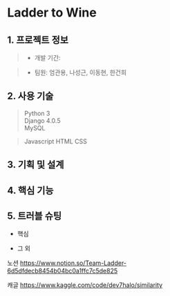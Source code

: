 # Ladder to Wine

## 1. 프로젝트 정보
> - 개발 기간:

> - 팀원: 엄관용, 나성근, 이동현, 한건희

## 2. 사용 기술
> Python 3  
> Django 4.0.5  
> MySQL  

> Javascript
> HTML
> CSS

## 3. 기획 및 설계

## 4. 핵심 기능

## 5. 트러블 슈팅
- 핵심

- 그 외


노션 
https://www.notion.so/Team-Ladder-6d5dfdecb8454b04bc0a1ffc7c5de825

캐글 
https://www.kaggle.com/code/dev7halo/similarity
